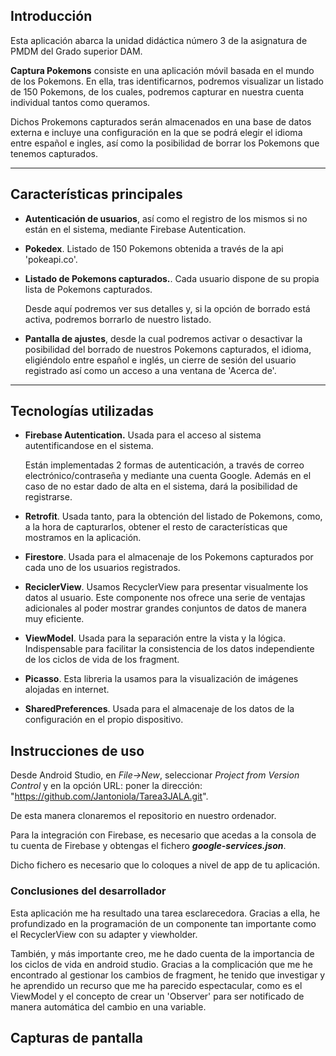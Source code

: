 ## Introducción
Esta aplicación abarca la unidad didáctica número 3 de la asignatura de PMDM del Grado superior DAM.

**Captura Pokemons** consiste en una aplicación móvil basada en el mundo de los Pokemons.
En ella, tras identificarnos, podremos visualizar un listado de 150 Pokemons, de los cuales, podremos capturar en nuestra cuenta individual tantos como queramos.

Dichos Prokemons capturados serán almacenados en una base de datos externa e incluye una configuración en la que se podrá elegir el idioma entre español e ingles, así como la posibilidad de borrar los Pokemons que tenemos capturados.


------------


## Características principales

- **Autenticación de usuarios**, así como el registro de los mismos si no están en el sistema, mediante Firebase Autentication.

- **Pokedex**. Listado de 150 Pokemons obtenida a través de la api 'pokeapi.co'.

- **Listado de Pokemons capturados.**. Cada usuario dispone de su propia lista de Pokemons capturados. 

	Desde aquí podremos ver sus detalles y, si la opción de borrado está activa, podremos borrarlo de nuestro listado. 

- **Pantalla de ajustes**, desde la cual podremos activar o desactivar la posibilidad del borrado de nuestros Pokemons capturados, el idioma, eligiéndolo entre español e inglés, un cierre de sesión del usuario registrado así como un acceso a una ventana de 'Acerca de'.



------------

## Tecnologías utilizadas

- **Firebase Autentication.** Usada para el acceso al sistema autentificandose en el sistema. 

	Están implementadas 2 formas de autenticación, a través de correo electrónico/contraseña y mediante una cuenta Google.
	Además en el caso de no estar dado de alta en el sistema, dará la posibilidad de registrarse.

- **Retrofit**. Usada tanto, para la obtención del listado de Pokemons, como, a la hora de capturarlos, obtener el resto de características que mostramos en la aplicación.

- **Firestore**. Usada para el almacenaje de los Pokemons capturados por cada uno de los usuarios registrados.

- **ReciclerView**. Usamos RecyclerView para presentar visualmente los datos al usuario. Este componente nos ofrece una serie de ventajas adicionales al poder mostrar grandes conjuntos de datos de manera muy eficiente.

- **ViewModel**. Usada para la separación entre la vista y la lógica. Indispensable para facilitar la consistencia de los datos independiente de los ciclos de vida de los fragment.

- **Picasso**. Esta libreria la usamos para la visualización de imágenes alojadas en internet.

- **SharedPreferences**. Usada para el almacenaje de los datos de la configuración en el propio dispositivo.


## Instrucciones de uso
Desde Android Studio, en *File->New*, seleccionar *Project from Version Control* y en la opción URL: poner la dirección: "https://github.com/Jantoniola/Tarea3JALA.git".

De esta manera clonaremos el repositorio en nuestro ordenador.

Para la integración con Firebase, es necesario que acedas a la consola de tu cuenta de Firebase y obtengas el fichero ***google-services.json***.

Dicho fichero es necesario que lo coloques a nivel de app de tu aplicación.

### Conclusiones del desarrollador
Esta aplicación me ha resultado una tarea esclarecedora. Gracias a ella, he profundizado en la programación de un componente tan importante como el RecyclerView con su adapter y viewholder.

También, y más importante creo, me he dado cuenta de la importancia de los ciclos de vida en android studio. Gracias a la complicación que me he encontrado al gestionar los cambios de fragment, he tenido que investigar y he aprendido un recurso que me ha parecido espectacular, como es el ViewModel y el concepto de crear un 'Observer' para ser notificado de manera automática del cambio en una variable.

## Capturas de pantalla







